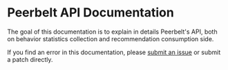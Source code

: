 # Peerbelt API Documentation

The goal of this documentation is to explain in details Peerbelt's API, both on behavior statistics collection and recommendation consumption side.

If you find an error in this documentation, please [submit an issue](issues/new) or submit a patch directly.
